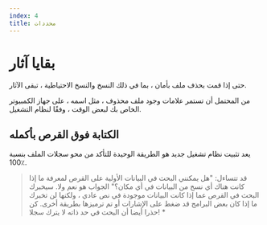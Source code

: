 ```yaml
---
index: 4
title: محددات
---
```

# بقايا آثار

حتى إذا قمت بحذف ملف بأمان ، بما في ذلك النسخ والنسخ الاحتياطية ، تبقى الآثار.

من المحتمل أن تستمر علامات وجود ملف محذوف ، مثل اسمه ، على جهاز الكمبيوتر الخاص بك لبعض الوقت ، وفقًا لنظام التشغيل.

## الكتابة فوق القرص بأكمله

يعد تثبيت نظام تشغيل جديد هو الطريقة الوحيدة للتأكد من محو سجلات الملف بنسبة 100٪.

> قد تتساءل: "هل يمكنني البحث في البيانات الأولية على القرص لمعرفة ما إذا كانت هناك أي نسخ من البيانات في أي مكان؟" الجواب هو نعم ولا. سيخبرك البحث في القرص عما إذا كانت البيانات موجودة في نص عادي ، ولكنها لن تخبرك ما إذا كان بعض البرامج قد ضغط على الإشارات أو تم ترميزها بطريقة أخرى. كن حذرا أيضا أن البحث في حد ذاته لا يترك سجلا! *